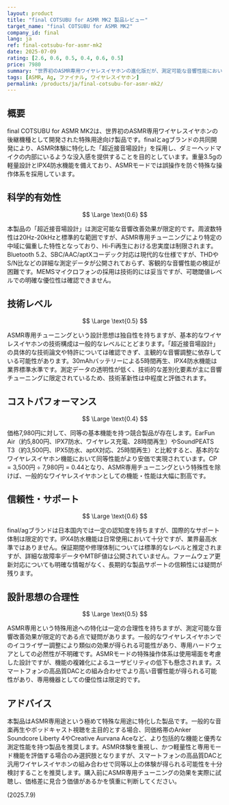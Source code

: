 ```yaml
---
layout: product
title: "final COTSUBU for ASMR MK2 製品レビュー"
target_name: "final COTSUBU for ASMR MK2"
company_id: final
lang: ja
ref: final-cotsubu-for-asmr-mk2
date: 2025-07-09
rating: [2.6, 0.6, 0.5, 0.4, 0.6, 0.5]
price: 7980
summary: "世界初のASMR専用ワイヤレスイヤホンの進化版だが、測定可能な音響性能においては一般的なワイヤレスイヤホンに劣る"
tags: [ASMR, Ag, ファイナル, ワイヤレスイヤホン]
permalink: /products/ja/final-cotsubu-for-asmr-mk2/
---
```

## 概要

final COTSUBU for ASMR MK2は、世界初のASMR専用ワイヤレスイヤホンの後継機種として開発された特殊用途向け製品です。finalとagブランドの共同開発により、ASMR体験に特化した「超近接音場設計」を採用し、ダミーヘッドマイクの内部にいるような没入感を提供することを目的としています。重量3.5gの軽量設計とIPX4防水機能を備えており、ASMRモードでは誤操作を防ぐ特殊な操作体系を採用しています。

## 科学的有効性

$$ \Large \text{0.6} $$

本製品の「超近接音場設計」は測定可能な音響改善効果が限定的です。周波数特性は20Hz-20kHzと標準的な範囲ですが、ASMR専用チューニングにより特定の中域に偏重した特性となっており、Hi-Fi再生における忠実度は制限されます。Bluetooth 5.2、SBC/AAC/aptXコーデック対応は現代的な仕様ですが、THDやS/N比などの詳細な測定データが公開されておらず、客観的な音響性能の検証が困難です。MEMSマイクロフォンの採用は技術的には妥当ですが、可聴閾値レベルでの明確な優位性は確認できません。

## 技術レベル

$$ \Large \text{0.5} $$

ASMR専用チューニングという設計思想は独自性を持ちますが、基本的なワイヤレスイヤホンの技術構成は一般的なレベルにとどまります。「超近接音場設計」の具体的な技術論文や特許については確認できず、主観的な音響調整に依存している可能性があります。30mAhバッテリーによる5時間再生、IPX4防水機能は業界標準水準です。測定データの透明性が低く、技術的な差別化要素が主に音響チューニングに限定されているため、技術革新性は中程度と評価されます。

## コストパフォーマンス

$$ \Large \text{0.4} $$

価格7,980円に対して、同等の基本機能を持つ競合製品が存在します。EarFun Air（約5,800円、IPX7防水、ワイヤレス充電、28時間再生）やSoundPEATS T3（約3,500円、IPX5防水、aptX対応、25時間再生）と比較すると、基本的なワイヤレスイヤホン機能において同等性能がより安価で実現されています。CP = 3,500円 ÷ 7,980円 = 0.44となり、ASMR専用チューニングという特殊性を除けば、一般的なワイヤレスイヤホンとしての機能・性能は大幅に割高です。

## 信頼性・サポート

$$ \Large \text{0.6} $$

final/agブランドは日本国内では一定の認知度を持ちますが、国際的なサポート体制は限定的です。IPX4防水機能は日常使用において十分ですが、業界最高水準ではありません。保証期間や修理体制については標準的なレベルと推定されますが、詳細な故障率データやMTBF値は公開されていません。ファームウェア更新対応についても明確な情報がなく、長期的な製品サポートの信頼性には疑問が残ります。

## 設計思想の合理性

$$ \Large \text{0.5} $$

ASMR専用という特殊用途への特化は一定の合理性を持ちますが、測定可能な音響改善効果が限定的である点で疑問があります。一般的なワイヤレスイヤホンでのイコライザー調整により類似の効果が得られる可能性があり、専用ハードウェアとしての必然性が不明確です。ASMRモードの特殊操作体系は使用場面を考慮した設計ですが、機能の複雑化によるユーザビリティの低下も懸念されます。スマートフォンの高品質DACとの組み合わせでより高い音響性能が得られる可能性があり、専用機器としての優位性は限定的です。

## アドバイス

本製品はASMR専用途という極めて特殊な用途に特化した製品です。一般的な音楽再生やポッドキャスト視聴を主目的とする場合、同価格帯のAnker Soundcore Liberty 4やCreative Aurvana Aceなど、より包括的な機能と優秀な測定性能を持つ製品を推奨します。ASMR体験を重視し、かつ軽量性と専用モード機能を評価する場合のみ選択肢となりますが、スマートフォンの高品質DACと汎用ワイヤレスイヤホンの組み合わせで同等以上の体験が得られる可能性を十分検討することを推奨します。購入前にASMR専用チューニングの効果を実際に試聴し、価格差に見合う価値があるかを慎重に判断してください。

(2025.7.9)